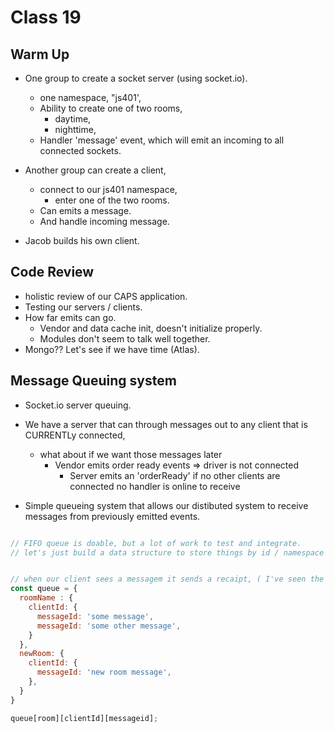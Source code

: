 # Class 19

## Warm Up

- One group to create a socket server (using socket.io).
  - one namespace, "js401',
  - Ability to create one of two rooms,
    - daytime,
    - nighttime,
  - Handler 'message' event, which will emit an incoming to all connected sockets.

- Another group can create a client,
  - connect to our js401 namespace,
    - enter one of the two rooms.
  - Can emits a message.
  - And handle incoming message.

- Jacob builds his own client.

## Code Review

- holistic review of our CAPS application.
- Testing our servers / clients.
- How far emits can go.
  - Vendor and data cache init, doesn't initialize properly.
  - Modules don't seem to talk well together.
- Mongo?? Let's see if we have time (Atlas).

## Message Queuing system

- Socket.io server queuing.
- We have a server that can through messages out to any client that is CURRENTLy connected,
  - what about if we want those messages later
    - Vendor emits order ready events => driver is not connected
      - Server emits an 'orderReady' if no other clients are connected no handler is online to receive

- Simple queueing system that allows our distibuted system to receive messages from previously emitted events.

```js

// FIFO queue is doable, but a lot of work to test and integrate.
// let's just build a data structure to store things by id / namespace / room.


// when our client sees a messagem it sends a recaipt, ( I've seen the message, you can remove )
const queue = {
  roomName : {
    clientId: {
      messageId: 'some message',
      messageId: 'some other message',
    }
  },
  newRoom: {
    clientId: {
      messageId: 'new room message',
    },
  }
}

queue[room][clientId][messageid];
```
